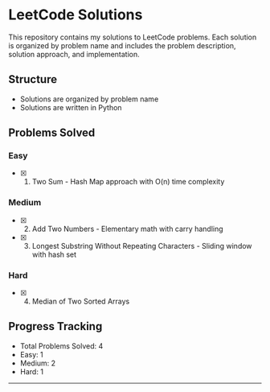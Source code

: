 # LeetCode Solutions

This repository contains my solutions to LeetCode problems. Each solution is organized by problem name and includes the problem description, solution approach, and implementation.

## Structure

- Solutions are organized by problem name
- Solutions are written in Python

## Problems Solved

### Easy
- [x] 1. Two Sum - Hash Map approach with O(n) time complexity

### Medium
- [x] 2. Add Two Numbers - Elementary math with carry handling
- [x] 3. Longest Substring Without Repeating Characters - Sliding window with hash set

### Hard
- [x] 4. Median of Two Sorted Arrays

## Progress Tracking

- Total Problems Solved: 4
- Easy: 1
- Medium: 2  
- Hard: 1

---


